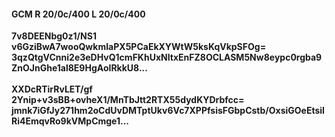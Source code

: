 #### GCM R 20/0c/400 L 20/0c/400
**7v8DEENbg0z1/NS1**<br/>**v6GziBwA7wooQwkmIaPX5PCaEkXYWtW5ksKqVkpSFOg=**<br/>**3qzQtgVCnni2e3eDHvQ1cmFKhUxNItxEnFZ8OCLASM5Nw8eypc0rgba9ZnOJnGhe1al8E9HgAoIRkkU8...**<br/><br/>
**XXDcRTirRvLET/gf**<br/>**2Ynip+v3sBB+ovheX1/MnTbJtt2RTX55dydKYDrbfcc=**<br/>**jmnk7iGfJy271hm2oCdUvDMTptUkv6Vc7XPPfsisFGbpCstb/OxsiGOeEtsiIRi4EmqvRo9kVMpCmge1...**